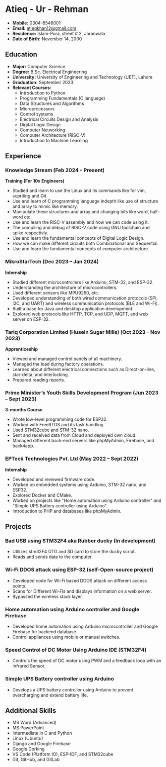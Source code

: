 # Atieq - Ur - Rehman

- **Mobile:** 0304-8548001
- **Email:** atieqkhan12@gmail.com
- **Residence:** Islam-Pura, street # 2, Jaranwala
- **Date of Birth:** November 14, 2000

## Education

- **Major:** Computer Science
- **Degree:** B.Sc. Electrical Engineering
- **University:** University of Engineering and Technology (UET), Lahore
- **Graduation:** September 2023
- **Relevant Courses:**
  - Introduction to Python
  - Programming Fundamentals (C language)
  - Data Structures and Algorithms
  - Microprocessors
  - Control systems
  - Electrical Circuits Design and Analysis
  - Digital Logic Design
  - Computer Networking
  - Computer Architecture (RISC-V)
  - Introduction to Machine Learning

## Experience

### Knowledge Stream (Feb 2024 – Present)

**Training (For 10x Engineers)**

- Studied and learn to use the Linux and its commands like for vim, scpriting and Git.
- Use and learn of C programming language indepth like use of structure and array to mimic like memory.
- Manipulate these structures and array and changing bits like word, half-word etc.
- Use and learn the RISC-V assembly and how we can code using it.
- The compiling and debug of RISC-V code using GNU toolchain and spike respectivly.
- Use and learn the fundamental concepts of Digital Logic Design.
- How we can make different circuits both Combinational and Sequential.
- Use and learn the fundamental concepts of computer architecture.

### MikroStarTech (Dec 2023 – Jan 2024)

**Internship**

- Studied different microcontrollers like Arduino, STM-32, and ESP-32.
- Understanding the architecture of microcontrollers.
- Used different sensors like MPU9250, etc.
- Developed understanding of both wired communication protocols (SPI, I2C, and UART) and wireless communication protocols (BLE and Wi-Fi).
- Built a base for Java and desktop application development.
- Explored web protocols like HTTP, TCP, and UDP, MQTT, and web server on ESP-32.

### Tariq Corporation Limited (Husein Sugar Mills) (Oct 2023 – Nov 2023)

**Apprenticeship**

- Viewed and managed control panels of all machinery.
- Managed the load during factory operations.
- Learned about different electrical connections such as Direct-on-line, star-delta, and interlocking.
- Prepared reading reports.

### Prime Minister’s Youth Skills Development Program (Jun 2023 – Sept 2023)

**3-months Course**

- Wrote low-level programming code for ESP32.
- Worked with FreeRTOS and its task handling.
- Used STM32cube and STM-32 nano.
- Sent and received data from Cloud and deployed own cloud.
- Managed different back-end servers like phpMyAdmin, Firebase, and back4app.

### EPTeck Technologies Pvt. Ltd (May 2022 – Sept 2022)

**Internship**

- Developed and reviewed firmware code.
- Worked on embedded systems using Arduino, STM-32 nano, and ESP32.
- Explored Docker and CMake.
- Worked on projects like "Home automation using Arduino controller" and "Simple UPS Battery controller using Arduino".
- Introduction to PHP and databases like phpMyAdmin.

## Projects

### Bad USB using STM32F4 aka Rubber ducky (In development)

- Utilizes stm32F4 OTG and SD card to store the ducky script.
- Reads and sends data to the computer.

### Wi-Fi DDOS attack using ESP-32 (self-Open-source project)

- Developed code for Wi-Fi based DDOS attack on different access points.
- Scans for Different Wi-Fis and displays information on a web server.
- Bypassed the wireless stack layer.

### Home automation using Arduino controller and Google Firebase

- Developed home automation using Arduino microcontroller and Google Firebase for backend database.
- Control appliances using mobile or manual switches.

### Speed Control of DC Motor Using Arduino IDE (STM32F4)

- Controls the speed of DC motor using PWM and a feedback loop with an Infrared Sensor.

### Simple UPS Battery controller using Arduino

- Develops a UPS battery controller using Arduino to prevent overcharging and extend battery life.

## Additional Skills

- MS Word (Advanced)
- MS PowerPoint
- Intermediate in C and Python
- Linux (Ubuntu)
- Django and Google Firebase
- Google Dorking
- VS Code (Platform IO), ESP-IDF, and STM32cube
- Git, GitHub, and GitLab
